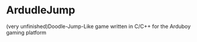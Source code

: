 # ArdudleJump
(very unfinished)Doodle-Jump-Like game written in C/C++ for the Arduboy gaming platform 

